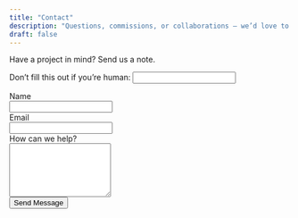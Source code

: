 ```yaml
---
title: "Contact"
description: "Questions, commissions, or collaborations — we’d love to hear from you."
draft: false
---
```


Have a project in mind? Send us a note.

<!-- Netlify Forms -->
<form name="contact" method="POST" data-netlify="true" netlify-honeypot="bot-field" action="/contact/thanks" class="space-y-4">
  <!-- Honeypot -->
  <input type="hidden" name="form-name" value="contact" />
  <p class="hidden">
    <label>Don’t fill this out if you’re human: <input name="bot-field" /></label>
  </p>

  <div>
    <label for="name">Name</label><br/>
    <input id="name" name="name" type="text" required class="w-full p-2 border rounded"/>
  </div>

  <div>
    <label for="email">Email</label><br/>
    <input id="email" name="email" type="email" required class="w-full p-2 border rounded"/>
  </div>

  <div>
    <label for="message">How can we help?</label><br/>
    <textarea id="message" name="message" rows="6" required class="w-full p-2 border rounded"></textarea>
  </div>

  <button type="submit" class="px-6 py-3 bg-blue-600 text-white rounded hover:bg-blue-700 transition">
    Send Message
  </button>
</form>
